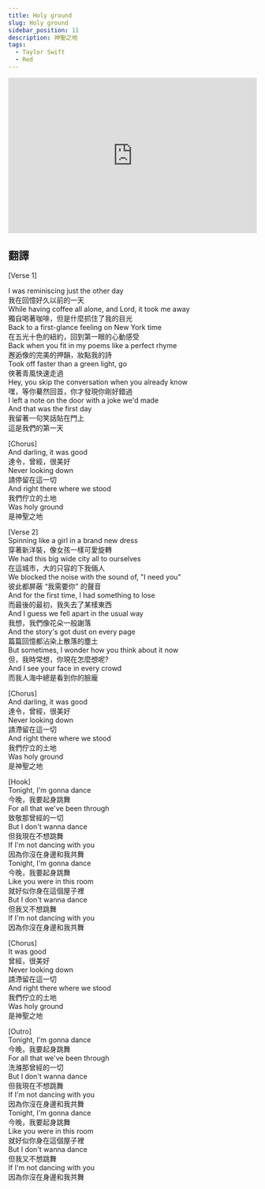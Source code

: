 ```yaml
---
title: Holy ground
slug: Holy ground
sidebar_position: 11
description: 神聖之地
tags:
  - Taylor Swift
  - Red
---
```


<iframe width="100%" height="315" src="https://www.youtube.com/embed/TFB51G9YOp0" title="YouTube video player" frameborder="0" allow="accelerometer; autoplay; clipboard-write; encrypted-media; gyroscope; picture-in-picture; web-share" allowfullscreen></iframe>


## 翻譯
[Verse 1]

I was reminiscing just the other day  
我在回憶好久以前的一天  
While having coffee all alone, and Lord, it took me away  
獨自喝著咖啡，但是什麼抓住了我的目光  
Back to a first-glance feeling on New York time  
在五光十色的紐約，回到第一眼的心動感受  
Back when you fit in my poems like a perfect rhyme  
邂逅像的完美的押韻，妝點我的詩  
Took off faster than a green light, go  
俠著青風快速走過  
Hey, you skip the conversation when you already know  
嘿，等你驀然回首，你才發現你剛好錯過  
I left a note on the door with a joke we'd made  
And that was the first day  
我留著一句笑話貼在門上  
這是我們的第一天  

[Chorus]  
And darling, it was good  
達令，曾經，很美好  
Never looking down  
請停留在這一切  
And right there where we stood  
我們佇立的土地  
Was holy ground  
是神聖之地

[Verse 2]  
Spinning like a girl in a brand new dress  
穿著新洋裝，像女孩一樣可愛旋轉  
We had this big wide city all to ourselves  
在這城市，大的只容的下我倆人  
We blocked the noise with the sound of, "I need you"  
彼此都屏蔽 “我需要你” 的聲音  
And for the first time, I had something to lose  
而最後的最初，我失去了某樣東西  
And I guess we fell apart in the usual way  
我想，我們像花朵一般謝落  
And the story's got dust on every page  
篇篇回憶都沾染上散落的塵土  
But sometimes, I wonder how you think about it now  
但，我時常想，你現在怎麼想呢?  
And I see your face in every crowd  
而我人海中總是看到你的臉龐  

[Chorus]  
And darling, it was good  
達令，曾經，很美好  
Never looking down  
請滯留在這一切  
And right there where we stood  
我們佇立的土地  
Was holy ground  
是神聖之地  

[Hook]  
Tonight, I'm gonna dance  
今晚，我要起身跳舞  
For all that we've been through  
致敬那曾經的一切  
But I don't wanna dance  
但我現在不想跳舞  
If I'm not dancing with you  
因為你沒在身邊和我共舞  
Tonight, I'm gonna dance  
今晚，我要起身跳舞  
Like you were in this room  
就好似你身在這個屋子裡  
But I don't wanna dance  
但我又不想跳舞  
If I'm not dancing with you  
因為你沒在身邊和我共舞  
  
[Chorus]  
It was good  
曾經，很美好  
Never looking down  
請滯留在這一切  
And right there where we stood  
我們佇立的土地  
Was holy ground  
是神聖之地  
  
[Outro]  
Tonight, I'm gonna dance  
今晚，我要起身跳舞  
For all that we've been through  
洗滌那曾經的一切  
But I don't wanna dance  
但我現在不想跳舞  
If I'm not dancing with you  
因為你沒在身邊和我共舞  
Tonight, I'm gonna dance  
今晚，我要起身跳舞  
Like you were in this room  
就好似你身在這個屋子裡  
But I don't wanna dance  
但我又不想跳舞  
If I'm not dancing with you  
因為你沒在身邊和我共舞  